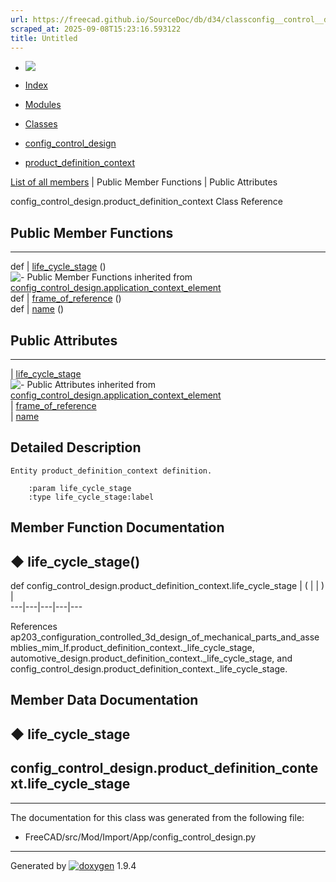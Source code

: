 ```yaml
---
url: https://freecad.github.io/SourceDoc/db/d34/classconfig__control__design_1_1product__definition__context.html
scraped_at: 2025-09-08T15:23:16.593122
title: Untitled
---
```


  * [ ![](https://www.freecad.org/svg/logo-freecad.svg) ](https://freecadweb.org "FreeCAD")
  * [Index](../../index.html "Index")
  * [Modules](../../modules.html "Modules list")
  * [Classes](../../annotated.html "Annotated list")

  * [config_control_design](../../d4/d07/namespaceconfig__control__design.html)
  * [product_definition_context](../../db/d34/classconfig__control__design_1_1product__definition__context.html)

[List of all members](../../d6/d95/classconfig__control__design_1_1product__definition__context-members.html) | Public Member Functions | Public Attributes

config_control_design.product_definition_context Class Reference

##  Public Member Functions  
  
---  
def | [life_cycle_stage](../../db/d34/classconfig__control__design_1_1product__definition__context.html#afc6771f9e973c518608d24cd39b27328) ()  
![-](../../closed.png) Public Member Functions inherited from
[config_control_design.application_context_element](../../dd/d0e/classconfig__control__design_1_1application__context__element.html)  
def | [frame_of_reference](../../dd/d0e/classconfig__control__design_1_1application__context__element.html#acb744c03e6aeca2c10dc1611148dfe16) ()  
def | [name](../../dd/d0e/classconfig__control__design_1_1application__context__element.html#ad5d1498fdbb2709ddce887473523d9f5) ()  
  
##  Public Attributes  
  
---  
|
[life_cycle_stage](../../db/d34/classconfig__control__design_1_1product__definition__context.html#a641962c2a824222baca228d68fe45e41)  
![-](../../closed.png) Public Attributes inherited from
[config_control_design.application_context_element](../../dd/d0e/classconfig__control__design_1_1application__context__element.html)  
|
[frame_of_reference](../../dd/d0e/classconfig__control__design_1_1application__context__element.html#a00f3e9ecf95702528d54beca53352f5d)  
|
[name](../../dd/d0e/classconfig__control__design_1_1application__context__element.html#a3a4082d0a1d04db0943d9397b2aa5ac8)  
  
## Detailed Description

    
    
    Entity product_definition_context definition.
    
        :param life_cycle_stage
        :type life_cycle_stage:label

## Member Function Documentation

## ◆ life_cycle_stage()

def config_control_design.product_definition_context.life_cycle_stage  | ( | | ) |   
---|---|---|---|---  
  
References
ap203_configuration_controlled_3d_design_of_mechanical_parts_and_assemblies_mim_lf.product_definition_context._life_cycle_stage,
automotive_design.product_definition_context._life_cycle_stage, and
config_control_design.product_definition_context._life_cycle_stage.

## Member Data Documentation

## ◆ life_cycle_stage

config_control_design.product_definition_context.life_cycle_stage  
---  
  
* * *

The documentation for this class was generated from the following file:

  * FreeCAD/src/Mod/Import/App/config_control_design.py

* * *

Generated by
[![doxygen](../../doxygen.svg)](https://www.doxygen.org/index.html) 1.9.4


